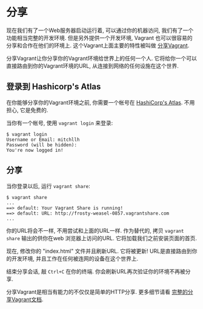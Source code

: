 分享
=====================

现在我们有了一个Web服务器启动运行着, 可以通过你的机器访问, 我们有了一个功能相当完整的开发环境. 但是另外提供一个开发环境, Vagrant 也可以很容易的分享和合作在他们的环境上. 这个Vagrant上面主要的特性被叫做 [分享Vagrant](vagrant-share-overview.md).

分享Vagrant让你分享你的Vagrant环境给世界上的任何一个人. 它将给你一个可以直接路由到你的Vagrant环境的URL, 从连接到网络的任何设施在这个世界.

登录到 Hashicorp's Atlas
----------------------------

在你能够分享你的Vagrant环境之前, 你需要一个帐号在 [HashiCorp's Atlas](https://atlas.hashicorp.com/). 不用担心, 它是免费的.

当你有一个帐号, 使用 `vagrant login` 来登录:

```
$ vagrant login
Username or Email: mitchllh
Password (will be hidden):
You're now logged in!
```

分享
---------

当你登录以后, 运行 `vagrant share`:

```
$ vagrant share
...
==> default: Your Vagrant Share is running!
==> default: URL: http://frosty-weasel-0857.vagrantshare.com
...
```

你的URL将会不一样, 不用尝试和上面的URL一样. 作为替代的, 拷贝 `vagrant share` 输出的供你在web 浏览器上访问的URL. 它将加载我们之前安装页面的首页.

现在, 修改你的 "index.html" 文件并且刷新URL. 它将被更新! URL是直接路由到你的开发环境, 并且工作在任何被连网的设备在这个世界上.

结束分享会话, 敲 `Ctrl+C` 在你的终端. 你会刷新URL再次验证你的环境不再被分享.

分享Vagrant是相当有能力的不仅仅是简单的HTTP分享. 更多细节请看 [完整的分享Vagrant文档](vagrant-share-overview.md).
